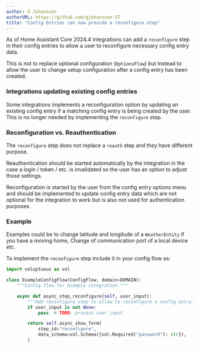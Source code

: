 ```yaml
---
author: G Johansson
authorURL: https://github.com/gjohansson-ST
title: "Config Entries can now provide a reconfigure step"
---
```


As of Home Assistant Core 2024.4 integrations can add a `reconfigure` step in their config entries to allow a user to reconfigure necessary config entry data.

This is not to replace optional configuration (`OptionsFlow`) but instead to allow the user to change setup configuration after a config entry has been created.

### Integrations updating existing config entries

Some integrations implements a reconfiguration option by updating an existing config entry if a matching config entry is being created by the user. This is no longer needed by implementing the `reconfigure` step.

### Reconfiguration vs. Reauthentication

The `reconfigure` step does not replace a `reauth` step and they have different purpose.

Reauthentication should be started automatically by the integration in the case a login / token / etc. is invalidated so the user has an option to adjust those settings.

Reconfiguration is started by the user from the config entry options menu and should be implemented to update config entry data which are not optional for the integration to work but is also not used for authentication purposes.

### Example

Examples could be to change latitude and longitude of a `WeatherEntity` if you have a moving home, Change of communication port of a local device etc.

To implement the `reconfigure` step include it in your config flow as:

```python
import voluptuous as vol

class ExampleConfigFlow(ConfigFlow, domain=DOMAIN):
    """Config flow for Example integration."""

    async def async_step_reconfigure(self, user_input):
        """Add reconfigure step to allow to reconfigure a config entry."""
        if user_input is not None:
            pass  # TODO: process user input

        return self.async_show_form(
            step_id="reconfigure",
            data_schema=vol.Schema({vol.Required("password"): str}),
        )
```
